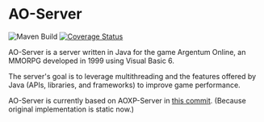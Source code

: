 # AO-Server
![Maven Build](https://github.com/rusocode/ao-server/actions/workflows/maven.yml/badge.svg)
[![Coverage Status](https://coveralls.io/repos/github/rusocode/ao-server/badge.svg?branch=main)](https://coveralls.io/github/rusocode/ao-server?branch=main)

AO-Server is a server written in Java for the game Argentum Online, an MMORPG developed in 1999 using Visual Basic 6.

The server's goal is to leverage multithreading and the features offered by Java (APIs, libraries, and frameworks) to improve game performance.

AO-Server is currently based on AOXP-Server in <a target="_blank" href="https://github.com/aoxp/AOXP-Server/commit/daa8d10b83b762a0072dd022e99fdfab1c57bb6b">this commit</a>. (Because original implementation is static now.)
